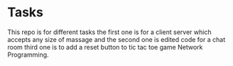 # Tasks
This repo is for different tasks the first one is for a client server which accepts any size of massage and the second one is edited code for a chat room third one is to add a reset button to tic tac toe game Network Programming.
